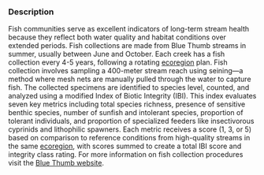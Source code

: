 ### Description

Fish communities serve as excellent indicators of long-term stream health because they reflect both water quality and habitat conditions over extended periods. Fish collections are made from Blue Thumb streams in summer, usually between June and October. Each creek has a fish collection every 4-5 years, following a rotating [ecoregion](https://dmap-prod-oms-edc.s3.us-east-1.amazonaws.com/ORD/Ecoregions/ok/ok_eco_lg.pdf) plan. Fish collection involves sampling a 400-meter stream reach using seining—a method where mesh nets are manually pulled through the water to capture fish. The collected specimens are identified to species level, counted, and analyzed using a modified Index of Biotic Integrity (IBI). This index evaluates seven key metrics including total species richness, presence of sensitive benthic species, number of sunfish and intolerant species, proportion of tolerant individuals, and proportion of specialized feeders like insectivorous cyprinids and lithophilic spawners. Each metric receives a score (1, 3, or 5) based on comparison to reference conditions from high-quality streams in the same [ecoregion](https://dmap-prod-oms-edc.s3.us-east-1.amazonaws.com/ORD/Ecoregions/ok/ok_eco_lg.pdf), with scores summed to create a total IBI score and integrity class rating. For more information on fish collection procedures visit the [Blue Thumb website](https://www.bluethumbok.com/monitoring-info.html).

